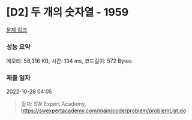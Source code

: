 # [D2] 두 개의 숫자열 - 1959 

[문제 링크](https://swexpertacademy.com/main/code/problem/problemDetail.do?contestProbId=AV5PpoFaAS4DFAUq) 

### 성능 요약

메모리: 58,316 KB, 시간: 134 ms, 코드길이: 572 Bytes

### 제출 일자

2022-10-28 04:05



> 출처: SW Expert Academy, https://swexpertacademy.com/main/code/problem/problemList.do